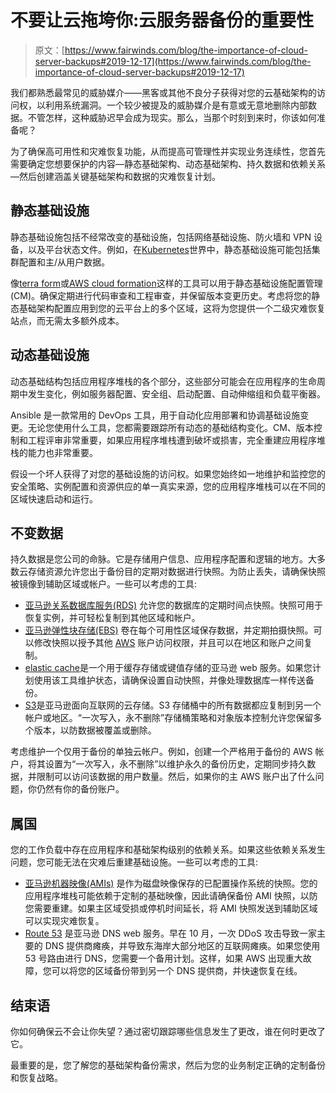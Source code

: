 # 不要让云拖垮你:云服务器备份的重要性

> 原文：[https://www.fairwinds.com/blog/the-importance-of-cloud-server-backups#2019-12-17](https://www.fairwinds.com/blog/the-importance-of-cloud-server-backups#2019-12-17)

 我们都熟悉最常见的威胁媒介——黑客或其他不良分子获得对您的云基础架构的访问权，以利用系统漏洞。一个较少被提及的威胁媒介是有意或无意地删除内部数据。不管怎样，这种威胁迟早会成为现实。那么，当那个时刻到来时，你该如何准备呢？

为了确保高可用性和灾难恢复功能，从而提高可管理性并实现业务连续性，您首先需要确定您想要保护的内容—静态基础架构、动态基础架构、持久数据和依赖关系—然后创建涵盖关键基础架构和数据的灾难恢复计划。

## 静态基础设施

静态基础设施包括不经常改变的基础设施，包括网络基础设施、防火墙和 VPN 设备，以及平台状态文件。例如，在[Kubernetes](https://kubernetes.io/)世界中，静态基础设施可能包括集群配置和主/从用户数据。

像[terra form](https://www.terraform.io/)或[AWS cloud formation](https://aws.amazon.com/cloudformation/)这样的工具可以用于静态基础设施配置管理(CM)。确保定期进行代码审查和工程审查，并保留版本变更历史。考虑将您的静态基础架构配置应用到您的云平台上的多个区域，这将为您提供一个二级灾难恢复站点，而无需太多额外成本。

## 动态基础设施

动态基础结构包括应用程序堆栈的各个部分，这些部分可能会在应用程序的生命周期中发生变化，例如服务器配置、安全组、启动配置、自动伸缩组和负载平衡器。

Ansible 是一款常用的 DevOps 工具，用于自动化应用部署和协调基础设施变更。无论您使用什么工具，您都需要跟踪所有动态的基础结构变化。CM、版本控制和工程评审非常重要，如果应用程序堆栈遭到破坏或损害，完全重建应用程序堆栈的能力也非常重要。

假设一个坏人获得了对您的基础设施的访问权。如果您始终如一地维护和监控您的安全策略、实例配置和资源供应的单一真实来源，您的应用程序堆栈可以在不同的区域快速启动和运行。

## 不变数据

持久数据是您公司的命脉。它是存储用户信息、应用程序配置和逻辑的地方。大多数云存储资源允许您出于备份目的定期对数据进行快照。为防止丢失，请确保快照被镜像到辅助区域或帐户。一些可以考虑的工具:

*   [亚马逊关系数据库服务(RDS)](https://aws.amazon.com/rds/) 允许您的数据库的定期时间点快照。快照可用于恢复实例，并可轻松复制到其他区域和帐户。
*   [亚马逊弹性块存储(EBS)](https://aws.amazon.com/ebs/) 卷在每个可用性区域保存数据，并定期拍摄快照。可以修改快照以授予其他  [AWS](https://aws.amazon.com/) 账户访问权限，并且可以在地区和账户之间复制。
*   [elastic cache](https://aws.amazon.com/elasticache/)是一个用于缓存存储或键值存储的亚马逊 web 服务。如果您计划使用该工具维护状态，请确保设置自动快照，并像处理数据库一样传送备份。
*   [S3](https://aws.amazon.com/s3/)是亚马逊面向互联网的云存储。S3 存储桶中的所有数据都应复制到另一个帐户或地区。“一次写入，永不删除”存储桶策略和对象版本控制允许您保留多个版本，以防数据被覆盖或删除。

考虑维护一个仅用于备份的单独云帐户。例如，创建一个严格用于备份的 AWS 帐户，将其设置为“一次写入，永不删除”以维护永久的备份历史，定期同步持久数据，并限制可以访问该数据的用户数量。然后，如果你的主 AWS 账户出了什么问题，你仍然有你的备份账户。

## 属国

您的工作负载中存在应用程序和基础架构级别的依赖关系。如果这些依赖关系发生问题，您可能无法在灾难后重建基础设施。一些可以考虑的工具:

*   [亚马逊机器映像(AMIs)](http://docs.aws.amazon.com/AWSEC2/latest/UserGuide/AMIs.html) 是作为磁盘映像保存的已配置操作系统的快照。您的应用程序堆栈可能依赖于定制的基础映像，因此请确保备份 AMI 快照，以防您需要重建。如果主区域受损或停机时间延长，将 AMI 快照发送到辅助区域可以实现灾难恢复。
*   [Route 53](https://aws.amazon.com/route53/) 是亚马逊 DNS web 服务。早在 10 月，一次 DDoS 攻击导致一家主要的 DNS 提供商瘫痪，并导致东海岸大部分地区的互联网瘫痪。如果您使用 53 号路由进行 DNS，您需要一个备用计划。这样，如果 AWS 出现重大故障，您可以将您的区域备份带到另一个 DNS 提供商，并快速恢复在线。

## 结束语

你如何确保云不会让你失望？通过密切跟踪哪些信息发生了更改，谁在何时更改了它。

最重要的是，您了解您的基础架构备份需求，然后为您的业务制定正确的定制备份和恢复战略。